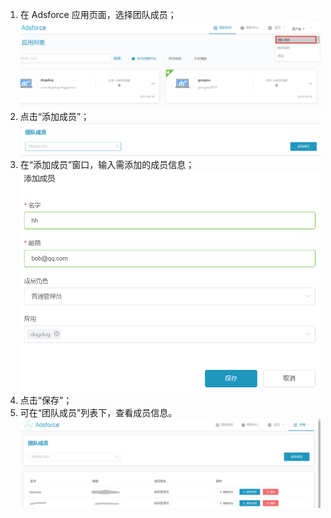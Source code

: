 1. 在 Adsforce 应用页面，选择团队成员；
 ![选择团队成员](选择团队成员.png)
2. 点击“添加成员”；
 ![添加团队成员](添加团队成员.png)
 3. 在“添加成员”窗口，输入需添加的成员信息；
 ![输入添加成员信息](输入添加成员信息.PNG)
 4. 点击“保存”；
 5. 可在“团队成员”列表下，查看成员信息。
    ![成员信息列表](成员信息列表.PNG)
